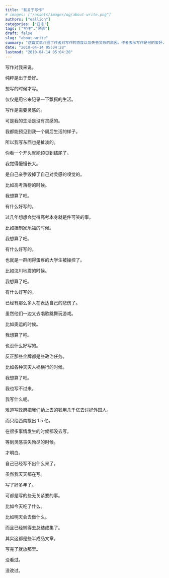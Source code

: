 ```yaml
---
title: "有关于写作"
# images: ["/assets/images/og/about-write.png"]
authors: ["eallion"]
categories: ["日志"]
tags: ["写作","灵感"]
draft: false
slug: "about-write"
summary: "这篇文章介绍了作者对写作的态度以及失去灵感的原因。作者表示写作是他的爱好，但生活的乏味使他失去了写作的灵感。他认为自己已经长大并毁掉了对灵感的嗅觉。作者列举了一些事件，如高考落榜、抵制家乐福、汶川地震、奥运会以及各种天灾人祸，在这些事件发生时他觉得没有什么好写的。作者最后承认自己写了很多年，但都是些无关紧要的事情，最终失去了写作的能力。"
date: "2010-04-14 05:04:28"
lastmod: "2010-04-14 05:04:28"
---
```


写作对我来说。

纯粹是出于爱好。

想写的时候才写。

仅仅是用它来记录一下飘摇的生活。

写作是需要灵感的。

可是我的生活是没有灵感的。

我都能预见到我一个周后生活的样子。

所以我写东西也是扯淡的。

你看一个开头就能预见到结尾了。

我觉得慢慢长大。

是自己亲手毁掉了自己对灵感的嗅觉的。

比如高考落榜的时候。

我想算了吧。

有什么好写的。

过几年想想会觉得高考本身就是件可笑的事。

比如抵制家乐福的时候。

我想算了吧。

有什么好写的。

也就是一群闲得蛋疼的大学生被操控了。

比如汶川地震的时候。

我想算了吧。

有什么好写的。

已经有那么多人在表达自己的悲伤了。

虽然他们一边又去唱歌跳舞玩游戏。

比如奥运的时候。

我想算了吧。

也没什么好写的。

反正那些金牌都是些政治任务。

比如各种天灾人祸横行的时候。

我想算了吧。

我也写不过来。

我写什么呢。

难道写政府把我们纳上去的钱用几千亿去讨好外国人。

而只给西南拨出 1.5 亿。

在很多事情发生的时候都没去写。

等到灵感丧失殆尽的时候。

才明白。

自己已经写不出什么来了。

虽然我天天都在写。

写了好多年了。

可都是写的些无关紧要的事。

比如今天吃了什么。

比如明天会去做什么。

而且已经懒得去总结成集了。

其实这都是些半成品文章。

写完了就放那里。

没看过。

没改过。
